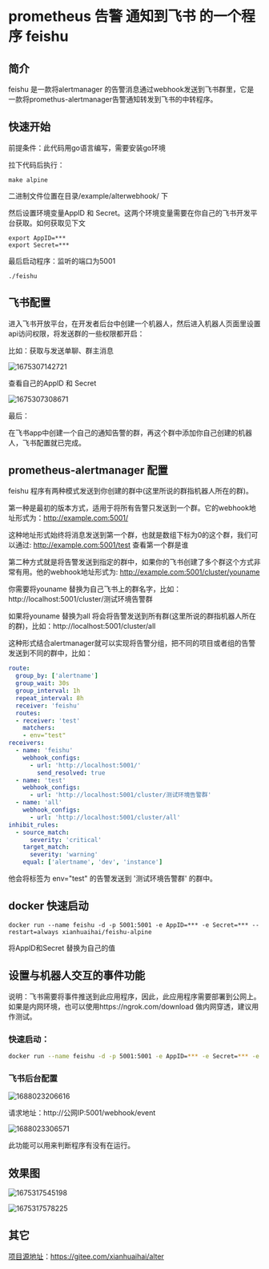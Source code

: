 # prometheus 告警 通知到飞书 的一个程序 feishu

## 简介

feishu 是一款将alertmanager 的告警消息通过webhook发送到飞书群里，它是一款将promethus-alertmanager告警通知转发到飞书的中转程序。

## 快速开始

前提条件：此代码用go语言编写，需要安装go环境

拉下代码后执行：

```shell
make alpine
```

二进制文件位置在目录/example/alterwebhook/ 下

然后设置环境变量AppID 和 Secret。这两个环境变量需要在你自己的飞书开发平台获取。如何获取见下文

```shell
export AppID=***
export Secret=***
```

最后启动程序：监听的端口为5001

```shell
./feishu
```

## 飞书配置

进入飞书开放平台，在开发者后台中创建一个机器人，然后进入机器人页面里设置api访问权限，将发送群的一些权限都开启：

比如：获取与发送单聊、群主消息

![1675307142721](image/README/1675307142721.png)

查看自己的AppID 和 Secret

![1675307308671](image/README/1675307308671.png)

最后：

在飞书app中创建一个自己的通知告警的群，再这个群中添加你自己创建的机器人，飞书配置就已完成。

## prometheus-alertmanager 配置

feishu 程序有两种模式发送到你创建的群中(这里所说的群指机器人所在的群)。

第一种是最初的版本方式，适用于将所有告警只发送到一个群。它的webhook地址形式为：http://example.com:5001/

这种地址形式始终将消息发送到第一个群，也就是数组下标为0的这个群，我们可以通过: http://example.com:5001/test 查看第一个群是谁

第二种方式就是将告警发送到指定的群中，如果你的飞书创建了多个群这个方式非常有用。他的webhook地址形式为: http://example.com:5001/cluster/youname

你需要将youname 替换为自己飞书上的群名字，比如：http://localhost:5001/cluster/测试环境告警群

如果将youname 替换为all 将会将告警发送到所有群(这里所说的群指机器人所在的群)，比如：http://localhost:5001/cluster/all

这种形式结合alertmanager就可以实现将告警分组，把不同的项目或者组的告警发送到不同的群中，比如：

```yaml
route:
  group_by: ['alertname']
  group_wait: 30s
  group_interval: 1h
  repeat_interval: 8h
  receiver: 'feishu'
  routes:
  - receiver: 'test'
    matchers:
    - env="test"
receivers:
  - name: 'feishu'
    webhook_configs:
      - url: 'http://localhost:5001/'
        send_resolved: true
  - name: 'test'
    webhook_configs:
      - url: 'http://localhost:5001/cluster/测试环境告警群'
  - name: 'all'
    webhook_configs:
      - url: 'http://localhost:5001/cluster/all'
inhibit_rules:
  - source_match:
      severity: 'critical'
    target_match:
      severity: 'warning'
    equal: ['alertname', 'dev', 'instance']

```

他会将标签为 env="test" 的告警发送到 '测试环境告警群' 的群中。

## docker 快速启动

```shell
docker run --name feishu -d -p 5001:5001 -e AppID=*** -e Secret=*** --restart=always xianhuaihai/feishu-alpine
```

将AppID和Secret 替换为自己的值

## 设置与机器人交互的事件功能

说明：飞书需要将事件推送到此应用程序，因此，此应用程序需要部署到公网上。如果是内网环境，也可以使用https://ngrok.com/download 做内网穿透，建议用作测试。

### 快速启动：

```bash
docker run --name feishu -d -p 5001:5001 -e AppID=*** -e Secret=*** -e EncryptKey=*** --restart=always xianhuaihai/feishu-alpine
```

### 飞书后台配置

![1688023206616](image/README/1688023206616.png)

请求地址：http://公网IP:5001/webhook/event

![1688023306571](image/README/1688023306571.png)

此功能可以用来判断程序有没有在运行。

## 效果图

![1675317545198](image/README/1675317545198.png)

![1675317578225](image/README/1675317578225.png)

## 其它

[项目源地址](https://gitee.com/xianhuaihai/alter)：https://gitee.com/xianhuaihai/alter
